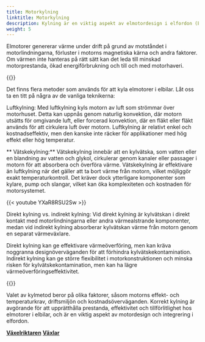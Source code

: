 ```yaml
---
title: Motorkylning
linktitle: Motorkylning
description: Kylning är en viktig aspekt av elmotordesign i elfordon (EV) för att säkerställa optimal prestanda, effektivitet och tillförlitlighet.
weight: 5
---
```

<!-- markdownlint-disable MD033 -->
Elmotorer genererar värme under drift på grund av motståndet i motorlindningarna, förluster i motorns magnetiska kärna och andra faktorer. Om värmen inte hanteras på rätt sätt kan det leda till minskad motorprestanda, ökad energiförbrukning och till och med motorhaveri.

{{<evkxdisplayaddarticle />}}

Det finns flera metoder som används för att kyla elmotorer i elbilar. Låt oss ta en titt på några av de vanliga teknikerna:

Luftkylning: Med luftkylning kyls motorn av luft som strömmar över motorhuset. Detta kan uppnås genom naturlig konvektion, där motorn utsätts för omgivande luft, eller forcerad konvektion, där en fläkt eller fläkt används för att cirkulera luft över motorn. Luftkylning är relativt enkel och kostnadseffektiv, men den kanske inte räcker för applikationer med hög effekt eller hög temperatur.

** Vätskekylning:** Vätskekylning innebär att en kylvätska, som vatten eller en blandning av vatten och glykol, cirkulerar genom kanaler eller passager i motorn för att absorbera och överföra värme. Vätskekylning är effektivare än luftkylning när det gäller att ta bort värme från motorn, vilket möjliggör exakt temperaturkontroll. Det kräver dock ytterligare komponenter som kylare, pump och slangar, vilket kan öka komplexiteten och kostnaden för motorsystemet.

{{< youtube YXaR8RSU2Sw >}}

Direkt kylning vs. indirekt kylning: Vid direkt kylning är kylvätskan i direkt kontakt med motorlindningarna eller andra värmealstrande komponenter, medan vid indirekt kylning absorberar kylvätskan värme från motorn genom en separat värmeväxlare.

Direkt kylning kan ge effektivare värmeöverföring, men kan kräva noggranna designöverväganden för att förhindra kylvätskekontamination. Indirekt kylning kan ge större flexibilitet i motorkonstruktionen och minska risken för kylvätskekontamination, men kan ha lägre värmeöverföringseffektivitet.

{{<evkxdisplayaddarticle />}}

Valet av kylmetod beror på olika faktorer, såsom motorns effekt- och temperaturkrav, driftsmiljön och kostnadsöverväganden. Korrekt kylning är avgörande för att upprätthålla prestanda, effektivitet och tillförlitlighet hos elmotorer i elbilar, och är en viktig aspekt av motordesign och integrering i elfordon.


<div class="mt-3 mb-3">
    <a href="../inverter/" class="text-decoration-none text-black"><strong><i class="bi-arrow-left"></i> Växelriktaren</strong></a>
    <a href="../gears/" class="text-decoration-none text-black float-end"><strong>Växlar<i class="bi-arrow-right"></i></strong></a>
</div>